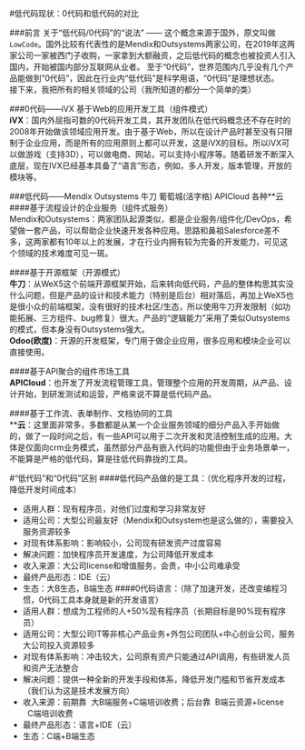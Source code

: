 #低代码现状：0代码和低代码的对比

###前言
关于“低代码/0代码”的“说法” —— 这个概念来源于国外，原文叫做`LowCode`。国外比较有代表性的是Mendix和Outsystems两家公司，在2019年这两家公司一家被西门子收购，一家拿到大额融资，之后低代码的概念也被投资人引入国内，开始被国内部分互联网从业者。
至于“0代码”，世界范围内几乎没有几个产品能做到“0代码”，因此在行业内“低代码”是科学用语，“0代码”是理想状态。<br>
接下来，我把所有的相关领域的公司（我所知道的都分一个简单的类）

###0代码——iVX
基于Web的应用开发工具（组件模式）<br>
**iVX**：国内外屈指可数的0代码开发工具，其开发团队在低代码概念还不存在时的2008年开始做该领域应用开发。由于基于Web，所以在设计产品时甚至没有只限制于企业应用，而是所有的应用原则上都可以开发，这是iVX的目标。所以iVX可以做游戏（支持3D），可以做电商、网站，可以支持小程序等。随着研发不断深入底层，现在IVX已经基本具备了“语言”形态，例如，多人开发，版本管理，开放的模块等。

###低代码——Mendix Outsystems 牛刀 葡萄城(活字格) APICloud 各种**云
####基于流程设计的企业服务（组件式服务）<br>
Mendix和Outsystems：两家团队起源类似，都是企业服务/组件化/DevOps，希望做一套产品，可以帮助企业快速开发各种应用。思路和鼻祖Salesforce差不多，这两家都有10年以上的发展，才在行业内拥有较为完备的开发能力，可见这个领域的技术难度可见一斑。


####基于开源框架（开源模式）<br>
**牛刀**：从WeX5这个前端开源框架开始，后来转向低代码，产品的整体构思其实没什么问题，但是产品的设计和技术能力（特别是后台）相对落后，再加上WeX5也是很小众的前端框架，没有很好的技术社区/生态，所以使用牛刀开发限制（如功能拓展、三方组件、bug修复）很大。产品的“逻辑能力”采用了类似Outsystems的模式，但本身没有Outsystems强大。<br>
**Odoo(欧度)**：开源的开发框架，专门用于做企业应用，很多应用和模块企业可以直接使用。

####基于API聚合的组件市场工具<br>
**APICloud**：也开发了开发流程管理工具，管理整个应用的开发周期，从产品、设计开始，到研发测试和运营，严格来说不算是低代码产品。

####基于工作流、表单制作、文档协同的工具<br>
****云**：这里面非常多，多数都是从某一个企业服务领域的细分产品入手开始做的，做了一段时间之后，有一些API可以用于二次开发和灵活控制生成的应用。大体是仅面向crm业务模式，虽然部分产品有嵌入代码的功能但由于业务场景单一，不能算是严格的低代码，算是往低代码靠拢的工具。

#“低代码”和“0代码”区别
####低代码产品做的是工具：（优化程序开发的过程，降低开发时间成本）
* 适用人群：现有程序员，对他们过度和学习非常友好
* 适用公司：大型公司最友好（Mendix和Outsystem也是这么做的），需要投入服务资源较多
* 对现有体系影响：影响较小，公司现有研发资产过度容易
* 解决问题：加快程序员开发速度，为公司降低开发成本
* 收入来源：大公司license和增值服务，会贵，中小公司难承受
* 最终产品形态：IDE（云）
* 生态：大B生态，B端生态
####0代码语言：（除了加速开发，还改变编程习惯，0代码工具本身就是新的开发语言）
* 适用人群：想成为工程师的人+50%现有程序员（长期目标是90%现有程序员）
* 适用公司：大型公司IT等非核心产品业务+外包公司团队+中心创业公司，服务大公司投入资源较多
* 对现有体系影响：冲击较大，公司原有资产只能通过API调用，有些研发人员和资产无法整合
* 解决问题：提供一种全新的开发手段和体系，降低开发门槛和节省开发成本（我们认为这是技术发展方向）
* 收入来源：前期靠  大B端服务+C端培训收费；后台靠  B端云资源+license   C端培训收费
* 最终产品形态：语言+IDE（云）
* 生态：C端+B端生态